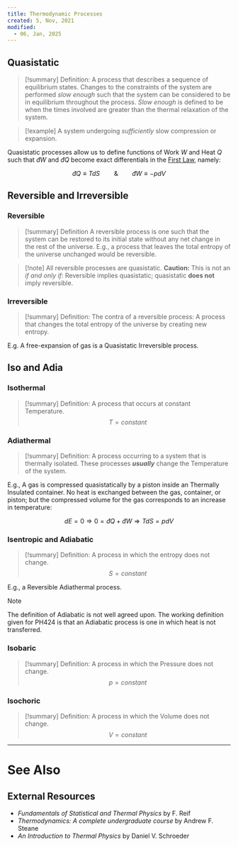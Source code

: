 ```yaml
---
title: Thermodynamic Processes
created: 5, Nov, 2021
modified:
  - 06, Jan, 2025
---
```


## Quasistatic

> [!summary] Definition: 
> A process that describes a sequence of equilibrium states. Changes to the constraints of the system are performed *slow enough* such that the system can be considered to be in equilibrium throughout the process. *Slow enough* is defined to be when the times involved are greater than the thermal relaxation of the system.

> [!example]
> A system undergoing *sufficiently* slow compression or expansion.

Quasistatic processes allow us to define functions of Work $W$ and Heat $Q$ such that $\newcommand\dbar{đ}\dbar W$ and $\newcommand\dbar{đ}\dbar Q$ become exact differentials in the [First Law](/physics/Thermodynamics/ThermoLaws#The-First.md), namely:

$$\newcommand\dbar{đ}\dbar Q\equiv TdS\qquad\&\qquad\dbar W\equiv -pdV$$

## Reversible and Irreversible

### Reversible

 >[!summary] Definition 
 >A reversible process is one such that the system can be restored to its initial state without any net change in the rest of the universe. E.g., a process that leaves the total entropy of the universe unchanged would be reversible.

>[!note] All reversible processes are quasistatic.
**Caution:** This is not an *if and only if*: Reversible implies quasistatic; quasistatic **does not** imply reversible.

### Irreversible

> [!summary] Definition: 
> The contra of a reversible process: A process that changes the total entropy of the universe by creating new entropy.

E.g. A free-expansion of gas is a Quasistatic Irreversible process.

## Iso and Adia

### Isothermal

> [!summary] Definition: 
> A process that occurs at constant Temperature. $$T = constant$$

### Adiathermal

> [!summary] Definition: 
> A process occurring to a system that is thermally isolated. These processes ***usually*** change the Temperature of the system.

E.g., A gas is compressed quasistatically by a piston inside an Thermally Insulated container. No heat is exchanged between the gas, container, or piston; but the compressed volume for the gas corresponds to an increase in temperature:

$$\newcommand\dbar{đ} dE = 0\Rightarrow 0 = \dbar Q + \dbar W\Rightarrow TdS = pdV$$

### Isentropic and Adiabatic

>[!summary] Definition: 
>A process in which the entropy does not change. $$S=constant$$

E.g., a Reversible Adiathermal process.

>[!note] 
>The definition of Adiabatic is not well agreed upon. The working definition given for PH424 is that an Adiabatic process is one in which heat is not transferred.

### Isobaric

>[!summary] Definition:
>A process in which the Pressure does not change. $$p=constant$$

### Isochoric

>[!summary] Definition:
>A process in which the Volume does not change. $$V=constant$$

---

# See Also

## External Resources

- *Fundamentals of Statistical and Thermal Physics* by F. Reif
- *Thermodynamics: A complete undergraduate course* by Andrew F. Steane
- *An Introduction to Thermal Physics* by Daniel V. Schroeder

